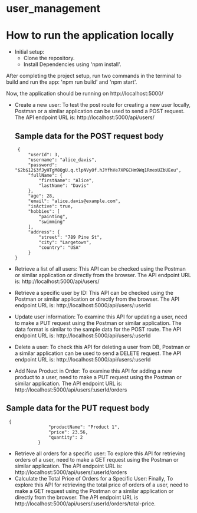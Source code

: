 # user_management

# How to run the application locally
- Initial setup:
    - Clone the repository.
    - Install Dependencies using 'npm install'.
      
After completing the project setup, run two commands in the terminal to build and run the app: 'npm run build' and 'npm start'.

Now, the application should be running on http://localhost:5000/


- Create a new user: To test the post route for creating a new user locally, Postman or a similar application can be used to send a POST request.
  The API endpoint URL is: http://localhost:5000/api/users/
  
  ## Sample data for the POST request body

   ```
    {
        "userId": 3,
        "username": "alice_davis",
        "password": "$2b$12$3fJyHTgM8QgU.q.tlpNVyOf.hJYfhVe7XPGCHm9Wq1RmexUZbUEeu",
        "fullName": {
            "firstName": "Alice",
            "lastName": "Davis"
        },
        "age": 28,
        "email": "alice.davis@example.com",
        "isActive": true,
        "hobbies": [
            "painting",
            "swimming"
        ],
        "address": {
            "street": "789 Pine St",
            "city": "Largetown",
            "country": "USA"
        }
   }
   ```


- Retrieve a list of all users: This API can be checked using the Postman or similar application or directly from the browser.
 The API endpoint URL is: http://localhost:5000/api/users/
-  Retrieve a specific user by ID: This API can be checked using the Postman or similar application or directly from the browser.
 The API endpoint URL is: http://localhost:5000/api/users/:userId 
- Update user information: To examine this API for updating a user, need to make a PUT request using the Postman or similar application.
  The data format is similar to the sample data for the POST route. The API endpoint URL is: http://localhost:5000/api/users/:userId
- Delete a user: To check this API for deleting a user from DB, Postman or a similar application can be used to send a DELETE request.
  The API endpoint URL is: http://localhost:5000/api/users/:userId
- Add New Product in Order:  To examine this API for adding a new product to a user, need to make a PUT request using the Postman or similar application. The API endpoint URL is: http://localhost:5000/api/users/:userId/orders
## Sample data for the PUT request body

```
 {
                "productName": "Product 1",
                "price": 23.56,
                "quantity": 2
            }

```

- Retrieve all orders for a specific user: To explore this API for retrieving orders of a user, need to make a GET request using the Postman or similar application.
   The API endpoint URL is: http://localhost:5000/api/users/:userId/orders
- Calculate the Total Price of Orders for a Specific User: Finally, To explore this API for retrieving the total price of orders of a user, need to make a GET request using the Postman or a similar application or directly from the browser. The API endpoint URL is http://localhost:5000/api/users/:userId/orders/total-price.
